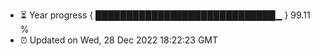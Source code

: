 - ⏳ Year progress { █████████████████████████████▁ } 99.11 %
- ⏰ Updated on Wed, 28 Dec 2022 18:22:23 GMT

